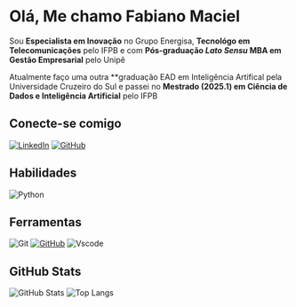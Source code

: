 # Olá, Me chamo Fabiano Maciel
Sou **Especialista em Inovação** no Grupo Energisa, **Tecnológo em Telecomunicações** pelo IFPB e com **Pós-graduação _Lato Sensu_ MBA em Gestão Empresarial** pelo Unipê

Atualmente faço uma outra **graduação EAD em Inteligência Artifical pela Universidade Cruzeiro do Sul e passei no **Mestrado (2025.1) em Ciência de Dados e Inteligência Artificial** pelo IFPB


## Conecte-se comigo
[![LinkedIn](https://img.shields.io/badge/LinkedIn-0077B5?style=for-the-badge&logo=linkedin&logoColor=white)](https://www.linkedin.com/in/fabiano-maciel-vieira-0bb96316/) 
[![GitHub](https://img.shields.io/badge/GitHub-100000?style=for-the-badge&logo=github&logoColor=white)](https://github.com/Fabianomv)

## Habilidades
![Python](https://img.shields.io/badge/Python-90ee90?style=for-the-badge&logo=python&logoColor=blue)   

## Ferramentas
![Git](https://img.shields.io/badge/GIT-E44C30?style=for-the-badge&logo=git&logoColor=white)
[![GitHub](https://img.shields.io/badge/GitHub-000?style=for-the-badge&logo=github&logoColor=30A3DC)](https://docs.github.com/)
![Vscode](https://img.shields.io/badge/Vscode-007ACC?style=for-the-badge&logo=visual-studio-code&logoColor=white)

## GitHub Stats
![GitHub Stats](https://github-readme-stats.vercel.app/api?username=Fabianomv&theme=transparent&bg_color=000&border_color=30A3DC&show_icons=true&icon_color=30A3DC&title_color=E94D5F&text_color=FFF)
![Top Langs](https://github-readme-stats-git-masterrstaa-rickstaa.vercel.app/api/top-langs/?username=Fabianomv&layout=compact&bg_color=000&border_color=30A3DC&title_color=E94D5F&text_color=FFF)
